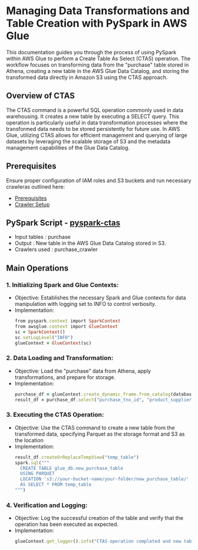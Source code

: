 # Managing Data Transformations and Table Creation with PySpark in AWS Glue

This documentation guides you through the process of using PySpark within AWS Glue to perform a Create Table As Select (CTAS) operation. The workflow focuses on transforming data from the "purchase" table stored in Athena, creating a new table in the AWS Glue Data Catalog, and storing the transformed data directly in Amazon S3 using the CTAS approach.

## Overview of CTAS
The CTAS command is a powerful SQL operation commonly used in data warehousing. It creates a new table by executing a SELECT query. This operation is particularly useful in data transformation processes where the transformed data needs to be stored persistently for future use. In AWS Glue, utilizing CTAS allows for efficient management and querying of large datasets by leveraging the scalable storage of S3 and the metadata management capabilities of the Glue Data Catalog.

## Prerequisites

Ensure proper configuration of IAM roles and S3 buckets and run necessary crawleras outlined here:

* [Prerequisites]((/prerequisites.md)) 
* [Crawler Setup](/aws-glue-crawler.md)

##  PySpark Script - [pyspark-ctas](../glue-code/ti-pyspark-ctas.py)
- Input tables          : purchase
- Output                : New table in the AWS Glue Data Catalog stored in S3.
- Crawlers used         : purchase_crawler


## Main Operations
### 1. Initializing Spark and Glue Contexts:
* Objective: Establishes the necessary Spark and Glue contexts for data manipulation with logging set to INFO to control verbosity.
* Implementation:
  ```ruby
  from pyspark.context import SparkContext
  from awsglue.context import GlueContext
  sc = SparkContext()
  sc.setLogLevel("INFO")
  glueContext = GlueContext(sc)
  ```
### 2. Data Loading and Transformation:
* Objective: Load the "purchase" data from Athena, apply transformations, and prepare for storage.
* Implementation:
  ```ruby
  purchase_df = glueContext.create_dynamic_frame.from_catalog(database="glue_db", table_name="purchase").toDF()
  result_df = purchase_df.select("purchase_tnx_id", "product_supplier_id", "purchase_tnxdate", "quantity", "invoice_price").filter(purchase_df["quantity"] > 100)

  ```
### 3. Executing the CTAS Operation:
* Objective: Use the CTAS command to create a new table from the transformed data, specifying Parquet as the storage format and S3 as the location
* Implementation:
  ```ruby
  result_df.createOrReplaceTempView("temp_table")
  spark.sql("""
    CREATE TABLE glue_db.new_purchase_table
    USING PARQUET
    LOCATION 's3://your-bucket-name/your-folder/new_purchase_table/'
    AS SELECT * FROM temp_table
  """)

  ```

### 4. Verification and Logging:
* Objective: Log the successful creation of the table and verify that the operation has been executed as expected.
* Implementation:
  ```ruby
  glueContext.get_logger().info("CTAS operation completed and new table created in S3.")
  ```

